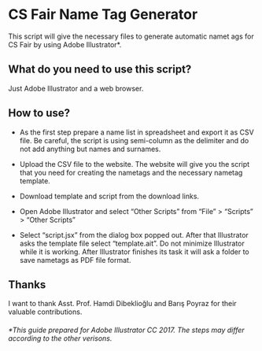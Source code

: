 # CS Fair Name Tag Generator

This script will give the necessary files to generate automatic namet ags for CS Fair by using Adobe Illustrator*.

## What do you need to use this script?

Just Adobe Illustrator and a web browser.

## How to use?

* As the first step prepare a name list in spreadsheet and export it as CSV file. Be careful, the script is using semi-column as the delimiter and do not add anything but names and surnames.

* Upload the CSV file to the website. The website will give you the script that you need for creating the nametags and the necessary nametag template.

* Download template and script from the download links.

* Open Adobe Illustrator and select “Other Scripts” from “File” > “Scripts” >
“Other Scripts”

* Select “script.jsx” from the dialog box popped out. After that Illustrator asks the template file select “template.ait”. Do not minimize Illustrator while it is working. After Illustrator finishes its task it will ask a folder to save nametags as PDF file format.




## Thanks
 I want to thank
 Asst. Prof. Hamdi Dibeklioğlu
 and
 Barış Poyraz for their valuable contributions.

###### *This guide prepared for Adobe Illustrator CC 2017. The steps may differ according to the other verisons.
